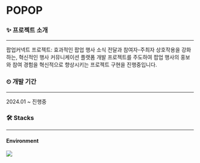 # POPOP
### ✨ 프로젝트 소개
--------
팝업커넥트 프로젝트: 효과적인 팝업 행사 소식 전달과 참여자-주최자 상호작용을 강화하는, 혁신적인 행사 커뮤니케이션 플랫폼 개발 프로젝트를 주도하여 팝업 행사의 홍보와 참여 경험을 혁신적으로 향상시키는 프로젝트 구현을 진행중입니다.


### ⏲ 개발 기간
--------
2024.01 ~ 진행중

### 🛠 Stacks
--------
#### Environment
<img src="https://img.shields.io/badge/intellijidea-#000000?style=for-the-badge&logo=intellijidea&logoColor=white">
